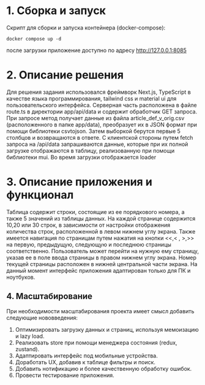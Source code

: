 # 1. Сборка и запуск
Скрипт для сборки и запуска контейнера (docker-compose):
```
docker compose up -d
```
после загрузки приложение доступно по адресу http://127.0.0.1:8085

# 2. Описание решения
Для решения задания использовался фреймворк Next.js, TypeScript в качестве языка программирования, tailwind css и material ui для пользовательского интерфейса. 
Серверная часть расположена в файле route.ts в директории app/api/data и содержит обработчик GET запроса. При запросе метод получает данные из файла article_def_v_orig.csv (расположенного в папке app/data), преобразует их в JSON формат при помощи библиотеки csvtojson. Затем выборкой берутся первые 5 столбцов и возвращаются в ответе.
С клиентской стороны путем fetch запроса на /api/data запрашиваются данные, которые при их полной загрузке отображаются в таблицу, реализованную при помощи библиотеки mui. Во время загрузки отображается loader

# 3. Описание приложения и функционал
Таблица содержит строки, состоящие из ее порядкового номера, а также 5 значений из таблицы данных.
На каждой странице содержится 10,20 или 30 строк, в зависимости от настройки отображения количества строк, расположенной в левом нижнем углу экрана.
Также имеется навигация по страницам путем нажатия на кнопки <<,< , >,>> на первую, предыдущую, следующую и последнюю страницы соответственно. 
Пользователь может перейти на нужную ему страницу, указав ее в поле ввода страницы в правом нижнем углу экрана. Номер текущей страницы расположен в нижней центральной части экрана.
На данный момент интерфейс приложения адаптирован только для ПК и ноутбуков.


## 4. Масштабирование
При необходимости масштабирования проекта имеет смысл добавить следующие нововведения:
1. Оптимизировать загрузку данных и страниц, используя мемоизацию и lazy load.
2. Реализовать store при помощи менеджера состояния (redux, zustand).
3. Адаптировать интерфейс под мобильные устройства.
4. Доработать UX, добавив к таблице фильтры и поиск.
5. Добавить нотификацию и более качественную обработку ошибок.
6. Провести тестирование приложения.
